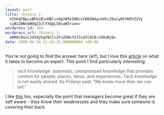 ```yaml
---
layout: post
title: !binary |-
  V2hhdCBpcyBhbiBleHBlcnQgYW5kIHRvcCB0ZW4gcmVhc29ucyBtYW5hZ2Vy
  cyBiZWNvbWUgZ3JlYXQgLSBsaW5rcw==
wordpress_id: 164
wordpress_url: !binary |-
  aHR0cDovL3d3dy5qYW1lc2FuZGNsYXJlLm5ldC8/cD0xNjQ=
date: 2009-04-30 11:24:35.000000000 +00:00
---
```

You're not going to find the answer here (arf), but I love this <a href="http://softwarecreation.org/2009/how-to-become-an-expert-top-7-qualities/">article</a> on what it takes to become an expert. This point I find particularly interesting:

<blockquote>tacit knowledge: automatic, unexpressed knowledge that provides context for people, places, ideas, and experiences. Tacit knowledge is not easily shared. As Polanyi said: “We know more than we can tell.”</blockquote>

I like <a href="http://www.scottberkun.com/blog/2009/top-ten-reasons-managers-become-great/">this</a> too, especially the point that managers become great if they are self aware - they know their weaknesses and they make sure someone is covering their back.
